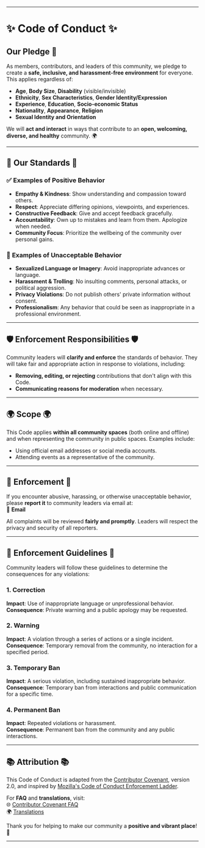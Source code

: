 
---

# ✨ **Code of Conduct** ✨

## Our Pledge 🤝

As members, contributors, and leaders of this community, we pledge to create a **safe, inclusive, and harassment-free environment** for everyone. This applies regardless of:

- **Age**, **Body Size**, **Disability** (visible/invisible)
- **Ethnicity**, **Sex Characteristics**, **Gender Identity/Expression**
- **Experience**, **Education**, **Socio-economic Status**
- **Nationality**, **Appearance**, **Religion**
- **Sexual Identity and Orientation**

We will **act and interact** in ways that contribute to an **open, welcoming, diverse, and healthy** community. 🌍

---

## 🌟 **Our Standards** 🌟

### ✅ **Examples of Positive Behavior**  
- **Empathy & Kindness**: Show understanding and compassion toward others.
- **Respect**: Appreciate differing opinions, viewpoints, and experiences.
- **Constructive Feedback**: Give and accept feedback gracefully.
- **Accountability**: Own up to mistakes and learn from them. Apologize when needed.
- **Community Focus**: Prioritize the wellbeing of the community over personal gains.

### 🚫 **Examples of Unacceptable Behavior**  
- **Sexualized Language or Imagery**: Avoid inappropriate advances or language.
- **Harassment & Trolling**: No insulting comments, personal attacks, or political aggression.
- **Privacy Violations**: Do not publish others' private information without consent.
- **Professionalism**: Any behavior that could be seen as inappropriate in a professional environment.

---

## 🛡️ **Enforcement Responsibilities** 🛡️

Community leaders will **clarify and enforce** the standards of behavior. They will take fair and appropriate action in response to violations, including:

- **Removing, editing, or rejecting** contributions that don't align with this Code.
- **Communicating reasons for moderation** when necessary.

---

## 🌍 **Scope** 🌍

This Code applies **within all community spaces** (both online and offline) and when representing the community in public spaces. Examples include:

- Using official email addresses or social media accounts.
- Attending events as a representative of the community.

---

## 📝 **Enforcement** 📝

If you encounter abusive, harassing, or otherwise unacceptable behavior, please **report it** to community leaders via email at:  
📧 **Email**  

All complaints will be reviewed **fairly and promptly**. Leaders will respect the privacy and security of all reporters.

---

## 🚨 **Enforcement Guidelines** 🚨

Community leaders will follow these guidelines to determine the consequences for any violations:

### 1. **Correction**  
**Impact**: Use of inappropriate language or unprofessional behavior.  
**Consequence**: Private warning and a public apology may be requested.

### 2. **Warning**  
**Impact**: A violation through a series of actions or a single incident.  
**Consequence**: Temporary removal from the community, no interaction for a specified period.

### 3. **Temporary Ban**  
**Impact**: A serious violation, including sustained inappropriate behavior.  
**Consequence**: Temporary ban from interactions and public communication for a specific time.

### 4. **Permanent Ban**  
**Impact**: Repeated violations or harassment.  
**Consequence**: Permanent ban from the community and any public interactions.

---

## 📚 **Attribution** 📚

This Code of Conduct is adapted from the [Contributor Covenant](https://www.contributor-covenant.org/), version 2.0, and inspired by [Mozilla's Code of Conduct Enforcement Ladder](https://github.com/mozilla/diversity).

For **FAQ** and **translations**, visit:  
🌐 [Contributor Covenant FAQ](https://www.contributor-covenant.org/faq)  
🌍 [Translations](https://www.contributor-covenant.org/translations)

Thank you for helping to make our community a **positive and vibrant place**! 💫

---
